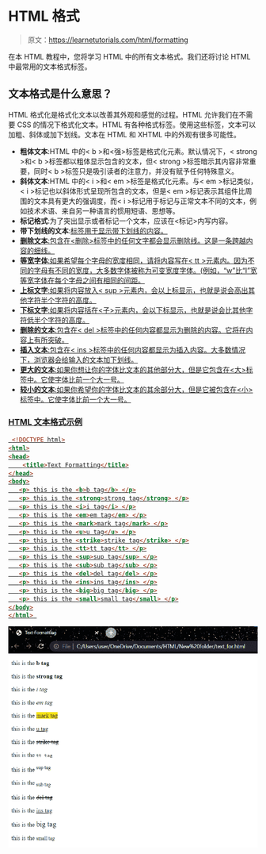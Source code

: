 # HTML 格式

> 原文：<https://learnetutorials.com/html/formatting>

在本 HTML 教程中，您将学习 HTML 中的所有文本格式。我们还将讨论 HTML 中最常用的文本格式标签。

## 文本格式是什么意思？

HTML 格式化是格式化文本以改善其外观和感觉的过程。HTML 允许我们在不需要 CSS 的情况下格式化文本。HTML 有各种格式标签。使用这些标签，文本可以加粗、斜体或加下划线。文本在 HTML 和 XHTML 中的外观有很多可能性。

*   **粗体文本**:HTML 中的< b >和<强>标签是格式化元素。默认情况下，< strong >和< b >标签都以粗体显示包含的文本，但< strong >标签暗示其内容非常重要，同时< b >标签只是吸引读者的注意力，并没有赋予任何特殊意义。
*   **斜体文本**:HTML 中的< i >和< em >标签是格式化元素。与< em >标记类似，< i >标记也以斜体形式呈现所包含的文本，但是< em >标记表示其组件比周围的文本具有更大的强调度，而< i >标记用于标记与正常文本不同的文本，例如技术术语、来自另一种语言的惯用短语、思想等。
*   **标记格式**:为了突出显示或者标记一个文本，应该在<标记>内写内容。
*   **带下划线的文本**:<u>标签用于显示带下划线的内容。
*   **删除文本**:包含在<删除>标签中的任何文字都会显示删除线。这是一条跨越内容的细线。
*   **等宽字体**:如果希望每个字母的宽度相同，请将内容写在< tt >元素内。因为不同的字母有不同的宽度，大多数字体被称为可变宽度字体。(例如，“w”比“I”宽等宽字体在每个字母之间有相同的间距。
*   **上标文字**:如果将内容放入< sup >元素内，会以上标显示，也就是说会高出其他字符半个字符的高度。
*   **下标文字**:如果将内容括在<子>元素内，会以下标显示，也就是说会比其他字符低半个字符的高度。
*   **删除的文本**:包含在< del >标签中的任何内容都显示为删除的内容。它将在内容上有所突破。
*   **插入文本**:包含在< ins >标签中的任何内容都显示为插入内容。大多数情况下，浏览器会给输入的文本加下划线。
*   **更大的文本**:如果你想让你的字体比文本的其他部分大，但是它包含在<大>标签中。它使字体比前一个大一号。
*   **较小的文本**:如果你希望你的字体比文本的其余部分大，但是它被包含在<小>标签中。它使字体比前一个大一号。

### HTML 文本格式示例

```html
 <!DOCTYPE html>
<html>
<head>
    <title>Text Formatting</title>
</head>
<body>
   <p> this is the <b>b tag</b> </p>
   <p> this is the <strong>strong tag</strong> </p>
   <p> this is the <i>i tag</i> </p>
   <p> this is the <em>em tag</em> </p>
   <p> this is the <mark>mark tag</mark> </p>
   <p> this is the <u>u tag</u> </p>
   <p> this is the <strike>strike tag</strike> </p>
   <p> this is the <tt>tt tag</tt> </p>
   <p> this is the <sup>sup tag</sup> </p>
   <p> this is the <sub>sub tag</sub> </p>
   <p> this is the <del>del tag</del> </p>
   <p> this is the <ins>ins tag</ins> </p>
   <p> this is the <big>big tag</big> </p>
   <p> this is the <small>small tag</small> </p>
</body>
</html> 

```

![HTML - Text Formatting](img/3051071511390cb8248b51235744050c.png)